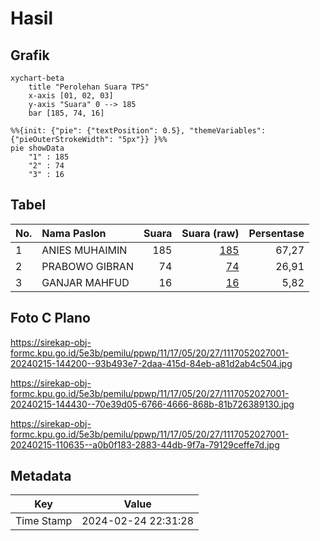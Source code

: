 # Hasil

## Grafik

```mermaid
xychart-beta
    title "Perolehan Suara TPS"
    x-axis [01, 02, 03]
    y-axis "Suara" 0 --> 185
    bar [185, 74, 16]
```

```mermaid
%%{init: {"pie": {"textPosition": 0.5}, "themeVariables": {"pieOuterStrokeWidth": "5px"}} }%%
pie showData
    "1" : 185
    "2" : 74
    "3" : 16
```

## Tabel

| No. | Nama Paslon    | Suara | Suara (raw) | Persentase |
|:--- |:-------------- | -----:| -----------:| ----------:|
| 1   | ANIES MUHAIMIN | 185   | [185][p-1]  | 67,27      |
| 2   | PRABOWO GIBRAN | 74    | [74][p-2]   | 26,91      |
| 3   | GANJAR MAHFUD  | 16    | [16][p-3]   | 5,82       |


[p-1]: https://github.com/gigit-pemilu/pemilu-2024-11-aceh/blob/main/pilpres/hitung-suara/sub/11-aceh/sub/17-bener-meriah/sub/05-bukit/sub/2027-babussalam/sub/001-tps/sub/paslon-1.txt
[p-2]: https://github.com/gigit-pemilu/pemilu-2024-11-aceh/blob/main/pilpres/hitung-suara/sub/11-aceh/sub/17-bener-meriah/sub/05-bukit/sub/2027-babussalam/sub/001-tps/sub/paslon-2.txt
[p-3]: https://github.com/gigit-pemilu/pemilu-2024-11-aceh/blob/main/pilpres/hitung-suara/sub/11-aceh/sub/17-bener-meriah/sub/05-bukit/sub/2027-babussalam/sub/001-tps/sub/paslon-3.txt

## Foto C Plano

https://sirekap-obj-formc.kpu.go.id/5e3b/pemilu/ppwp/11/17/05/20/27/1117052027001-20240215-144200--93b493e7-2daa-415d-84eb-a81d2ab4c504.jpg

https://sirekap-obj-formc.kpu.go.id/5e3b/pemilu/ppwp/11/17/05/20/27/1117052027001-20240215-144430--70e39d05-6766-4666-868b-81b726389130.jpg

https://sirekap-obj-formc.kpu.go.id/5e3b/pemilu/ppwp/11/17/05/20/27/1117052027001-20240215-110635--a0b0f183-2883-44db-9f7a-79129ceffe7d.jpg


## Metadata

| Key        | Value               |
| ---------- | ------------------- |
| Time Stamp | 2024-02-24 22:31:28 |



